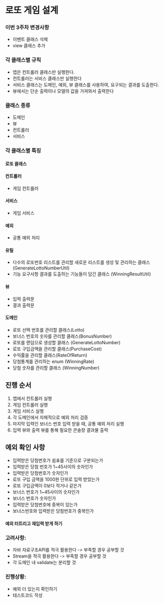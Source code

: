 # 로또 게임 설계 

### 이번 3주차 변경사항
- 이벤트 클래스 삭제
- view 클래스 추가

### 각 클래스별 규칙
- 앱은 컨트롤러 클래스만 실행한다. 
- 컨트롤러는 서비스 클래스만 실행한다
- 서비스 클래스는 도메인, 예외, 뷰 클래스를 사용하여, 요구되는 결과를 도출한다.
- 뷰에서는 단순 출력이나 모델의 값을 가져와서 출력한다


### 클래스 종류
- 도메인
- 뷰
- 컨트롤러
- 서비스


### 각 클래스별 특징
#### 로또 클래스

#### 컨트롤러
- 게임 컨트롤러

#### 서비스
- 게임 서비스


#### 예외
- 공통 예외 처리

#### 유틸
- 다수의 로또번호 리스트를 관리할 새로운 리스트를 생성 및 관리하는 클래스 (GenerateLottoNumberUtil)
- 기능 요구사항 결과를 도출하는 기능들이 담긴 클래스 (WinningResultUtil)

#### 뷰
- 입력 출력문
- 결과 출력문

#### 도메인
- 로또 선택 번호를 관리할 클래스(Lotto)
- 보너스 번호의 숫자를 관리할 클래스(BonusNumber)
- 로또를 랜덤으로 생성할 클래스 (GenerateLottoNumber)
- 로또 구입금액을 관리할 클래스(PurchaseCost)
- 수익률을 관리할 클래스(RateOfReturn)
- 당첨통계를 관리하는 enum (WinningRate)
- 당첨 숫자를 관리할 클래스 (WinningNumber)


## 진행 순서
1. 앱에서 컨트롤러 실행
2. 게임 컨트롤러 실행
3. 게임 서비스 실행 
4. 각 도메인에서 자체적으로 예외 처리 검증
5. 마지막 입력인 보너스 번호 입력 받을 때, 공통 예외 처리 실행
6. 입력 뷰와 출력 뷰를 통해 필요한 콘솔창 결과물 출력


## 예외 확인 사항
- 입력받은 당첨번호가 쉼표를 기준으로 구분되는가
- 입력받은 당첨 번호가 1~45사이의 숫자인가 
- 입력받은 당첨번호가 숫자인가
- 로또 구입 금액을 1000원 단위로 입력 받았는가
- 로또 구입금액이 0보다 작거나 같은가
- 보너스 번호가 1~45사이의 숫자인가
- 보너스 번호가 숫자인가
- 입력받은 당첨번호에 중복이 있는가
- 보너스번호와 입력받은 당첨번호가 중복인가
#### 예외 터트리고 재입력 받게 하기


### 고려사항:
- 자바 자료구조API를 적극 활용한다 -> 부족할 경우 공부할 것
- Stream을 적극 활용한다 -> 부족할 경우 공부할 것
- 각 도메인 내 validate는 분리할 것

### 진행상황: 
- 예외 더 있는지 확인하기
- 테스트코드 작성